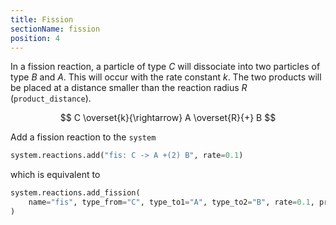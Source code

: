 ```yaml
---
title: Fission
sectionName: fission
position: 4
---
```


In a fission reaction, a particle of type $C$ will dissociate into two particles of type $B$ and $A$.
This will occur with the rate constant $k$. The two products will be placed at a distance smaller than
the reaction radius $R$ (`product_distance`).

$$ C \overset{k}{\rightarrow} A \overset{R}{+} B $$

Add a fission reaction to the `system`

```python
system.reactions.add("fis: C -> A +(2) B", rate=0.1)
```
which is equivalent to
```python
system.reactions.add_fission(
    name="fis", type_from="C", type_to1="A", type_to2="B", rate=0.1, product_distance=2.
)
```

